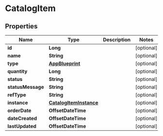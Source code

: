 

# CatalogItem

## Properties

Name | Type | Description | Notes
------------ | ------------- | ------------- | -------------
**id** | **Long** |  |  [optional]
**name** | **String** |  |  [optional]
**type** | [**AppBlueprint**](AppBlueprint.md) |  |  [optional]
**quantity** | **Long** |  |  [optional]
**status** | **String** |  |  [optional]
**statusMessage** | **String** |  |  [optional]
**refType** | **String** |  |  [optional]
**instance** | [**CatalogItemInstance**](CatalogItemInstance.md) |  |  [optional]
**orderDate** | **OffsetDateTime** |  |  [optional]
**dateCreated** | **OffsetDateTime** |  |  [optional]
**lastUpdated** | **OffsetDateTime** |  |  [optional]



